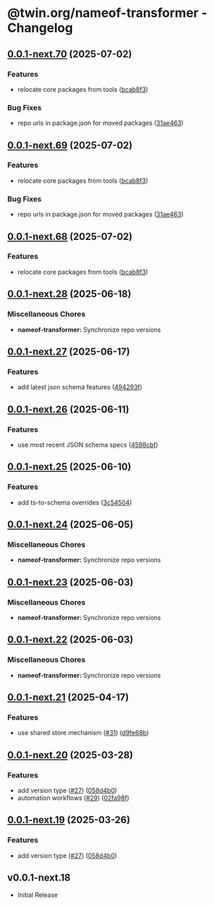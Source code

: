 # @twin.org/nameof-transformer - Changelog

## [0.0.1-next.70](https://github.com/twinfoundation/framework/compare/nameof-transformer-v0.0.1-next.69...nameof-transformer-v0.0.1-next.70) (2025-07-02)


### Features

* relocate core packages from tools ([bcab8f3](https://github.com/twinfoundation/framework/commit/bcab8f3160442ea4fcaf442947462504f3d6a17d))


### Bug Fixes

* repo urls in package.json for moved packages ([31ae463](https://github.com/twinfoundation/framework/commit/31ae463095dfa8c0e48bb5bb12316f1e8abb9a4c))

## [0.0.1-next.69](https://github.com/twinfoundation/framework/compare/nameof-transformer-v0.0.1-next.68...nameof-transformer-v0.0.1-next.69) (2025-07-02)


### Features

* relocate core packages from tools ([bcab8f3](https://github.com/twinfoundation/framework/commit/bcab8f3160442ea4fcaf442947462504f3d6a17d))


### Bug Fixes

* repo urls in package.json for moved packages ([31ae463](https://github.com/twinfoundation/framework/commit/31ae463095dfa8c0e48bb5bb12316f1e8abb9a4c))

## [0.0.1-next.68](https://github.com/twinfoundation/framework/compare/nameof-transformer-v0.0.1-next.67...nameof-transformer-v0.0.1-next.68) (2025-07-02)


### Features

* relocate core packages from tools ([bcab8f3](https://github.com/twinfoundation/framework/commit/bcab8f3160442ea4fcaf442947462504f3d6a17d))

## [0.0.1-next.28](https://github.com/twinfoundation/tools/compare/nameof-transformer-v0.0.1-next.27...nameof-transformer-v0.0.1-next.28) (2025-06-18)


### Miscellaneous Chores

* **nameof-transformer:** Synchronize repo versions

## [0.0.1-next.27](https://github.com/twinfoundation/tools/compare/nameof-transformer-v0.0.1-next.26...nameof-transformer-v0.0.1-next.27) (2025-06-17)


### Features

* add latest json schema features ([494293f](https://github.com/twinfoundation/tools/commit/494293f4252b9c7d4a20790ec157fc9d8c96c3d2))

## [0.0.1-next.26](https://github.com/twinfoundation/tools/compare/nameof-transformer-v0.0.1-next.25...nameof-transformer-v0.0.1-next.26) (2025-06-11)


### Features

* use most recent JSON schema specs ([4598cbf](https://github.com/twinfoundation/tools/commit/4598cbf29f7b82dba4a9f3b19f81dfe66f5a6060))

## [0.0.1-next.25](https://github.com/twinfoundation/tools/compare/nameof-transformer-v0.0.1-next.24...nameof-transformer-v0.0.1-next.25) (2025-06-10)


### Features

* add ts-to-schema overrides ([3c54504](https://github.com/twinfoundation/tools/commit/3c5450468eb998204a75576b7791a7ca4027da62))

## [0.0.1-next.24](https://github.com/twinfoundation/tools/compare/nameof-transformer-v0.0.1-next.23...nameof-transformer-v0.0.1-next.24) (2025-06-05)


### Miscellaneous Chores

* **nameof-transformer:** Synchronize repo versions

## [0.0.1-next.23](https://github.com/twinfoundation/tools/compare/nameof-transformer-v0.0.1-next.22...nameof-transformer-v0.0.1-next.23) (2025-06-03)


### Miscellaneous Chores

* **nameof-transformer:** Synchronize repo versions

## [0.0.1-next.22](https://github.com/twinfoundation/tools/compare/nameof-transformer-v0.0.1-next.21...nameof-transformer-v0.0.1-next.22) (2025-06-03)


### Miscellaneous Chores

* **nameof-transformer:** Synchronize repo versions

## [0.0.1-next.21](https://github.com/twinfoundation/tools/compare/nameof-transformer-v0.0.1-next.20...nameof-transformer-v0.0.1-next.21) (2025-04-17)


### Features

* use shared store mechanism ([#31](https://github.com/twinfoundation/tools/issues/31)) ([d9fe68b](https://github.com/twinfoundation/tools/commit/d9fe68b903d1268c7cb3c64772df5cb78fd63667))

## [0.0.1-next.20](https://github.com/twinfoundation/tools/compare/nameof-transformer-v0.0.1-next.19...nameof-transformer-v0.0.1-next.20) (2025-03-28)


### Features

* add version type ([#27](https://github.com/twinfoundation/tools/issues/27)) ([058d4b0](https://github.com/twinfoundation/tools/commit/058d4b0ba9201ea2803e59f25e741788ceb1063f))
* automation workflows ([#29](https://github.com/twinfoundation/tools/issues/29)) ([02fa98f](https://github.com/twinfoundation/tools/commit/02fa98f534d6e5fcfe59eefc2ff0e20bffd9c0f7))

## [0.0.1-next.19](https://github.com/twinfoundation/tools/compare/nameof-transformer-v0.0.1-next.18...nameof-transformer-v0.0.1-next.19) (2025-03-26)


### Features

* add version type ([#27](https://github.com/twinfoundation/tools/issues/27)) ([058d4b0](https://github.com/twinfoundation/tools/commit/058d4b0ba9201ea2803e59f25e741788ceb1063f))

## v0.0.1-next.18

- Initial Release
